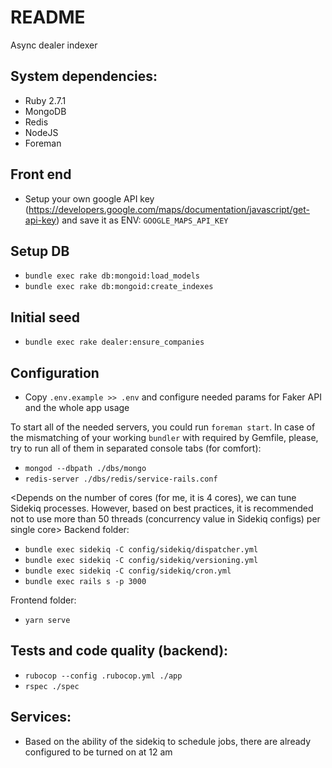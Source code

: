 # README
Async dealer indexer

## System dependencies:
* Ruby 2.7.1
* MongoDB
* Redis
* NodeJS
* Foreman

## Front end
+ Setup your own google API key (https://developers.google.com/maps/documentation/javascript/get-api-key) and save it as ENV: `GOOGLE_MAPS_API_KEY`

## Setup DB
+ `bundle exec rake db:mongoid:load_models`
+ `bundle exec rake db:mongoid:create_indexes`

## Initial seed
+ `bundle exec rake dealer:ensure_companies`

## Configuration
+ Copy `.env.example >> .env` and configure needed params for Faker API and the whole app usage

To start all of the needed servers, you could run `foreman start`. In case of the mismatching of your working `bundler` with required by Gemfile, please, try to run all of them in separated console tabs (for comfort):

* `mongod --dbpath ./dbs/mongo`
* `redis-server ./dbs/redis/service-rails.conf`

<Depends on the number of cores (for me, it is 4 cores), we can tune Sidekiq processes. However, based on best practices, it is recommended not to use more than 50 threads (concurrency value in Sidekiq configs) per single core> Backend folder:
* `bundle exec sidekiq -C config/sidekiq/dispatcher.yml`
* `bundle exec sidekiq -C config/sidekiq/versioning.yml`
* `bundle exec sidekiq -C config/sidekiq/cron.yml`
* `bundle exec rails s -p 3000`

Frontend folder:
* `yarn serve`

## Tests and code quality (backend):
+ `rubocop --config .rubocop.yml ./app`
+ `rspec ./spec`

## Services:
+ Based on the ability of the sidekiq to schedule jobs, there are already configured to be turned on at 12 am

